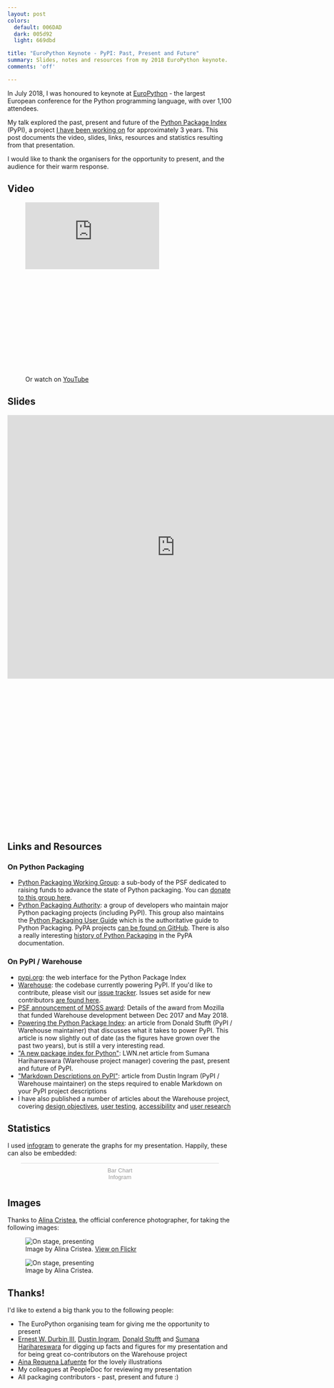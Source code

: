 ```yaml
---
layout: post
colors:
  default: 006DAD
  dark: 005d92
  light: 669dbd

title: "EuroPython Keynote - PyPI: Past, Present and Future"
summary: Slides, notes and resources from my 2018 EuroPython keynote.
comments: 'off'

---
```


In July 2018, I was honoured to keynote at [EuroPython](https://europython.eu/) - the largest European conference for the Python programming language, with over 1,100 attendees.

My talk explored the past, present and future of the [Python Package Index](http://pypi.org) (PyPI), a project [I have been working on](https://whoisnicoleharris.com/warehouse/) for approximately 3 years. This post documents the video, slides, links, resources and statistics resulting from that presentation.

I would like to thank the organisers for the opportunity to present, and the audience for their warm response.

## Video

<figure class="img-figure centered">
    <div class='embed-container' style="padding-bottom: 56.25%">
      <iframe src="https://www.youtube.com/embed/Rps9lHflkCg?rel=0&amp;start=1920&amp;start=1920&amp;end=3740" frameborder="0" allowfullscreen></iframe>
    </div>
    <figcaption>Or watch on <a href="https://www.youtube.com/watch?v=Rps9lHflkCg?rel=0&amp;start=1920&amp;end=3740">YouTube</a></figcaption>
</figure>

## Slides

<div class="embed-container" style="padding-bottom: 66.4%;">
  <iframe src="https://docs.google.com/presentation/d/e/2PACX-1vRw88JQz20Um5wOZhhHVWSSK-LhHUmwm6Ux2IiqFMwg98pZye3NNr8Y62eSsXAmn-EWOYi6pF2gKjQC/embed?start=false&loop=false&delayms=60000"
  frameborder="0" width="750" height="591" allowfullscreen="true" mozallowfullscreen="true" webkitallowfullscreen="true"></iframe>
</div>

## Links and Resources

### On Python Packaging

- [Python Packaging Working Group](https://wiki.python.org/psf/PackagingWG/Charter): a sub-body of the PSF dedicated to raising funds to advance the state of Python packaging. You can [donate to this group here](https://donate.pypi.org).
- [Python Packaging Authority](https://www.pypa.io/): a group of developers who maintain major Python packaging projects (including PyPI). This group also maintains the [Python Packaging User Guide](https://packaging.python.org/) which is the authoritative guide to Python Packaging. PyPA projects [can be found on GitHub](https://github.com/pypa/). There is also a really interesting [history of Python Packaging](https://www.pypa.io/en/latest/history/) in the PyPA documentation.

### On PyPI / Warehouse

- [pypi.org](https://pypi.org): the web interface for the Python Package Index
- [Warehouse](https://github.com/pypa/warehouse): the codebase currently powering PyPI. If you'd like to contribute, please visit our [issue tracker](https://github.com/pypa/warehouse/issues). Issues set aside for new contributors [are found here](https://github.com/pypa/warehouse/issues?q=is%3Aopen+is%3Aissue+label%3A%22good+first+issue%22).
- [PSF announcement of MOSS award](http://pyfound.blogspot.com/2017/11/the-psf-awarded-moss-grant-pypi.html): Details of the award from Mozilla that funded Warehouse development between Dec 2017 and May 2018.
- [Powering the Python Package Index](https://caremad.io/posts/2016/05/powering-pypi/): an article from Donald Stufft (PyPI / Warehouse maintainer) that discusses what it takes to power PyPI. This article is now slightly out of date (as the figures have grown over the past two years), but is still a very interesting read.
- ["A new package index for Python"](https://lwn.net/Articles/751458/): LWN.net article from Sumana Harihareswara (Warehouse project manager) covering the past, present and future of PyPI.
- ["Markdown Descriptions on PyPI"](https://dustingram.com/articles/2018/03/16/markdown-descriptions-on-pypi): article from Dustin Ingram (PyPI / Warehouse maintainer) on the steps required to enable Markdown on your PyPI project descriptions
- I have also published a number of articles about the Warehouse project, covering [design objectives](https://whoisnicoleharris.com/2015/12/31/designing-warehouse-an-overview.html), [user testing](https://whoisnicoleharris.com/2018/03/13/user-testing-warehouse.html), [accessibility](https://whoisnicoleharris.com/2018/05/17/warehouse-accessibility.html) and [user research](https://whoisnicoleharris.com/2018/07/22/pypi-user-research.html)

## Statistics

I used [infogram](https://infogram.com) to generate the graphs for my presentation. Happily, these can also be embedded:

<div class="infogram-embed" data-id="4e7b0b39-4b7c-4cdf-81c6-6c425be6f1a1" data-type="interactive" data-title="Bar Chart"></div><script>!function(e,t,n,s){var i="InfogramEmbeds",o=e.getElementsByTagName(t)[0],d=/^http:/.test(e.location)?"http:":"https:";if(/^\/{2}/.test(s)&&(s=d+s),window[i]&&window[i].initialized)window[i].process&&window[i].process();else if(!e.getElementById(n)){var a=e.createElement(t);a.async=1,a.id=n,a.src=s,o.parentNode.insertBefore(a,o)}}(document,"script","infogram-async","https://e.infogram.com/js/dist/embed-loader-min.js");</script><div style="padding:8px 0;font-family:Arial!important;font-size:13px!important;line-height:15px!important;text-align:center;border-top:1px solid #dadada;margin:0 30px"><a href="https://infogram.com/4e7b0b39-4b7c-4cdf-81c6-6c425be6f1a1" style="color:#989898!important;text-decoration:none!important;" target="_blank">Bar Chart</a><br><a href="https://infogram.com" style="color:#989898!important;text-decoration:none!important;" target="_blank" rel="nofollow">Infogram</a></div>

## Images

Thanks to [Alina Cristea](http://alinacristea.daportfolio.com/), the official conference photographer, for taking the following images:

<figure class="img-figure">
    <img src="/assets/img/europython1.jpg" alt="On stage, presenting"/>
    <figcaption>Image by Alina Cristea. <a href="https://www.flickr.com/photos/alina-cristea/42945163604/in/album-72157697856140041/">View on Flickr</a></figcaption>
</figure>

<figure class="img-figure">
    <img src="/assets/img/europython2.jpg" alt="On stage, presenting"/>
    <figcaption>Image by Alina Cristea.</figcaption>
</figure>


## Thanks!

I'd like to extend a big thank you to the following people:

- The EuroPython organising team for giving me the opportunity to present
- [Ernest W. Durbin III](https://twitter.com/EWDurbin), [Dustin Ingram](https://twitter.com/di_codes), [Donald Stufft](https://twitter.com/dstufft) and [Sumana Harihareswara](https://twitter.com/brainwane) for digging up facts and figures for my presentation and for being great co-contributors on the Warehouse project
- [Aina Requena Lafuente](https://twitter.com/ainarela) for the lovely illustrations
- My colleagues at PeopleDoc for reviewing my presentation
- All packaging contributors - past, present and future :)
